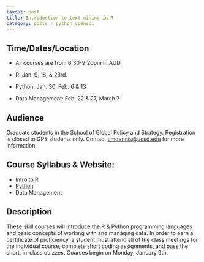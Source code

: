 ```yaml
---
layout: post
title: Introduction to text mining in R
category: posts r python opensci
---
```



## Time/Dates/Location

* All courses are from 6:30-9:20pm in AUD

* R: Jan. 9, 18, & 23rd.
* Python: Jan. 30, Feb. 6 & 13
* Data Management: Feb. 22 & 27, March 7

## Audience

Graduate students in the School of Global Policy and Strategy. Registration is closed to GPS students only. Contact timdennis@ucsd.edu for more information.

## Course Syllabus & Website:

* [Intro to R](https://ucsdlib.github.io/win2017-gps-intro-r/)
* [Python](https://ucsdlib.github.io/gps-py2017/)
* Data Management

## Description

These skill courses will introduce the R & Python programming languages and basic concepts of working with and managing data. In order to earn a certificate of proficiency, a student must attend all of the class meetings for the individual course, complete short coding assignments, and pass the short, in-class quizzes. Courses begin on Monday, January 9th.
